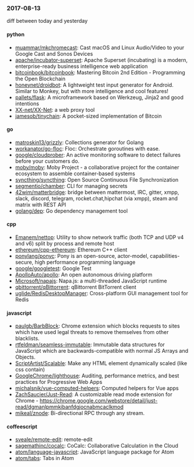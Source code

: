 ### 2017-08-13
diff between today and yesterday

#### python
* [muammar/mkchromecast](https://github.com/muammar/mkchromecast): Cast macOS and Linux Audio/Video to your Google Cast and Sonos Devices
* [apache/incubator-superset](https://github.com/apache/incubator-superset): Apache Superset (incubating) is a modern, enterprise-ready business intelligence web application
* [bitcoinbook/bitcoinbook](https://github.com/bitcoinbook/bitcoinbook): Mastering Bitcoin 2nd Edition - Programming the Open Blockchain
* [honeynet/droidbot](https://github.com/honeynet/droidbot): A lightweight test input generator for Android. Similar to Monkey, but with more intelligence and cool features!
* [pallets/flask](https://github.com/pallets/flask): A microframework based on Werkzeug, Jinja2 and good intentions
* [XX-net/XX-Net](https://github.com/XX-net/XX-Net): a web proxy tool
* [jamesob/tinychain](https://github.com/jamesob/tinychain): A pocket-sized implementation of Bitcoin

#### go
* [matroskin13/grizzly](https://github.com/matroskin13/grizzly): Collections generator for Golang
* [workanator/go-floc](https://github.com/workanator/go-floc): Floc: Orchestrate goroutines with ease.
* [google/cloudprober](https://github.com/google/cloudprober): An active monitoring software to detect failures before your customers do.
* [moby/moby](https://github.com/moby/moby): Moby Project - a collaborative project for the container ecosystem to assemble container-based systems
* [syncthing/syncthing](https://github.com/syncthing/syncthing): Open Source Continuous File Synchronization
* [segmentio/chamber](https://github.com/segmentio/chamber): CLI for managing secrets
* [42wim/matterbridge](https://github.com/42wim/matterbridge): bridge between mattermost, IRC, gitter, xmpp, slack, discord, telegram, rocket.chat,hipchat (via xmpp), steam and matrix with REST API
* [golang/dep](https://github.com/golang/dep): Go dependency management tool

#### cpp
* [Emanem/nettop](https://github.com/Emanem/nettop): Utility to show network traffic (both TCP and UDP v4 and v6) split by process and remote host
* [ethereum/cpp-ethereum](https://github.com/ethereum/cpp-ethereum): Ethereum C++ client
* [ponylang/ponyc](https://github.com/ponylang/ponyc): Pony is an open-source, actor-model, capabilities-secure, high performance programming language
* [google/googletest](https://github.com/google/googletest): Google Test
* [ApolloAuto/apollo](https://github.com/ApolloAuto/apollo): An open autonomous driving platform
* [Microsoft/napajs](https://github.com/Microsoft/napajs): Napa.js: a multi-threaded JavaScript runtime
* [qbittorrent/qBittorrent](https://github.com/qbittorrent/qBittorrent): qBittorrent BitTorrent client
* [uglide/RedisDesktopManager](https://github.com/uglide/RedisDesktopManager):  Cross-platform GUI management tool for Redis

#### javascript
* [paulgb/BarbBlock](https://github.com/paulgb/BarbBlock): Chrome extension which blocks requests to sites which have used legal threats to remove themselves from other blacklists.
* [rtfeldman/seamless-immutable](https://github.com/rtfeldman/seamless-immutable): Immutable data structures for JavaScript which are backwards-compatible with normal JS Arrays and Objects.
* [ScriptArtist/Scalable](https://github.com/ScriptArtist/Scalable): Make any HTML element dynamically scaled (like css contain)
* [GoogleChrome/lighthouse](https://github.com/GoogleChrome/lighthouse): Auditing, performance metrics, and best practices for Progressive Web Apps
* [michalsnik/vue-computed-helpers](https://github.com/michalsnik/vue-computed-helpers): Computed helpers for Vue apps
* [ZachSaucier/Just-Read](https://github.com/ZachSaucier/Just-Read): A customizable read mode extension for Chrome - https://chrome.google.com/webstore/detail/just-read/dgmanlpmmkibanfdgjocnabmcaclkmod
* [mikeal/znode](https://github.com/mikeal/znode): Bi-directional RPC through any stream.

#### coffeescript
* [sveale/remote-edit](https://github.com/sveale/remote-edit): remote-edit
* [sagemathinc/cocalc](https://github.com/sagemathinc/cocalc): CoCalc: Collaborative Calculation in the Cloud
* [atom/language-javascript](https://github.com/atom/language-javascript): JavaScript language package for Atom
* [atom/tabs](https://github.com/atom/tabs): Tabs in Atom
